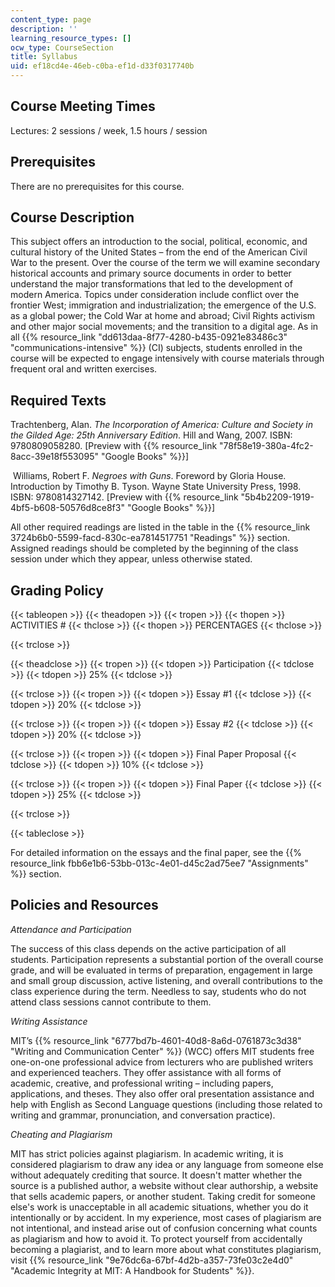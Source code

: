 ```yaml
---
content_type: page
description: ''
learning_resource_types: []
ocw_type: CourseSection
title: Syllabus
uid: ef18cd4e-46eb-c0ba-ef1d-d33f0317740b
---
```


Course Meeting Times
--------------------

Lectures: 2 sessions / week, 1.5 hours / session

Prerequisites
-------------

There are no prerequisites for this course.

Course Description
------------------

This subject offers an introduction to the social, political, economic, and cultural history of the United States – from the end of the American Civil War to the present. Over the course of the term we will examine secondary historical accounts and primary source documents in order to better understand the major transformations that led to the development of modern America. Topics under consideration include conflict over the frontier West; immigration and industrialization; the emergence of the U.S. as a global power; the Cold War at home and abroad; Civil Rights activism and other major social movements; and the transition to a digital age. As in all {{% resource_link "dd613daa-8f77-4280-b435-0921e83486c3" "communications-intensive" %}} (CI) subjects, students enrolled in the course will be expected to engage intensively with course materials through frequent oral and written exercises.

Required Texts
--------------

Trachtenberg, Alan. _The Incorporation of America: Culture and Society in the Gilded Age: 25th Anniversary Edition_. Hill and Wang, 2007. ISBN: 9780809058280. \[Preview with {{% resource_link "78f58e19-380a-4fc2-8acc-39e18f553095" "Google Books" %}}\]

 Williams, Robert F. _Negroes with Guns_. Foreword by Gloria House. Introduction by Timothy B. Tyson. Wayne State University Press, 1998. ISBN: 9780814327142. \[Preview with {{% resource_link "5b4b2209-1919-4bf5-b608-50576d8ce8f3" "Google Books" %}}\]

All other required readings are listed in the table in the {{% resource_link 3724b6b0-5599-facd-830c-ea7814517751 "Readings" %}} section. Assigned readings should be completed by the beginning of the class session under which they appear, unless otherwise stated.

Grading Policy
--------------

{{< tableopen >}}
{{< theadopen >}}
{{< tropen >}}
{{< thopen >}}
ACTIVITIES #
{{< thclose >}}
{{< thopen >}}
PERCENTAGES
{{< thclose >}}

{{< trclose >}}

{{< theadclose >}}
{{< tropen >}}
{{< tdopen >}}
Participation
{{< tdclose >}}
{{< tdopen >}}
25%
{{< tdclose >}}

{{< trclose >}}
{{< tropen >}}
{{< tdopen >}}
Essay #1
{{< tdclose >}}
{{< tdopen >}}
20%
{{< tdclose >}}

{{< trclose >}}
{{< tropen >}}
{{< tdopen >}}
Essay #2
{{< tdclose >}}
{{< tdopen >}}
20%
{{< tdclose >}}

{{< trclose >}}
{{< tropen >}}
{{< tdopen >}}
Final Paper Proposal
{{< tdclose >}}
{{< tdopen >}}
10%
{{< tdclose >}}

{{< trclose >}}
{{< tropen >}}
{{< tdopen >}}
Final Paper
{{< tdclose >}}
{{< tdopen >}}
25%
{{< tdclose >}}

{{< trclose >}}

{{< tableclose >}}

For detailed information on the essays and the final paper, see the {{% resource_link fbb6e1b6-53bb-013c-4e01-d45c2ad75ee7 "Assignments" %}} section.

Policies and Resources
----------------------

_Attendance and Participation_

The success of this class depends on the active participation of all students. Participation represents a substantial portion of the overall course grade, and will be evaluated in terms of preparation, engagement in large and small group discussion, active listening, and overall contributions to the class experience during the term. Needless to say, students who do not attend class sessions cannot contribute to them.

_Writing Assistance_

MIT’s {{% resource_link "6777bd7b-4601-40d8-8a6d-0761873c3d38" "Writing and Communication Center" %}} (WCC) offers MIT students free one-on-one professional advice from lecturers who are published writers and experienced teachers. They offer assistance with all forms of academic, creative, and professional writing – including papers, applications, and theses. They also offer oral presentation assistance and help with English as Second Language questions (including those related to writing and grammar, pronunciation, and conversation practice).

_Cheating and Plagiarism_

MIT has strict policies against plagiarism. In academic writing, it is considered plagiarism to draw any idea or any language from someone else without adequately crediting that source. It doesn't matter whether the source is a published author, a website without clear authorship, a website that sells academic papers, or another student. Taking credit for someone else's work is unacceptable in all academic situations, whether you do it intentionally or by accident. In my experience, most cases of plagiarism are not intentional, and instead arise out of confusion concerning what counts as plagiarism and how to avoid it. To protect yourself from accidentally becoming a plagiarist, and to learn more about what constitutes plagiarism, visit {{% resource_link "9e76dc6a-67bf-4d2b-a357-73fe03c2e4d0" "Academic Integrity at MIT: A Handbook for Students" %}}.